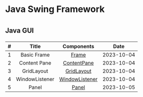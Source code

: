 # Java Swing Framework
# 
## Java GUI  
### 


| # | Title | Components | Date |
| :-----: | :---: | :---: | :---: |
| 1 | Basic Frame |  [Frame](/Basic_Frame/src/MyFrame.java) | 2023-10-04 |
| 2 | Content Pane |  [ContentPane](/ContentPane/src/ContentPane.png) | 2023-10-04 |
| 3 | GridLayout |  [GridLayout](/GridLayout/src/gridLayout.png) | 2023-10-04 |
| 4 | WindowListener |  [WindowListener](/WindowListner/src/WindowListenr.png) | 2023-10-04 |
| 5 | Panel |  [Panel](/Panel/src/NotHelloWorldPanle.java) | 2023-10-05 |
